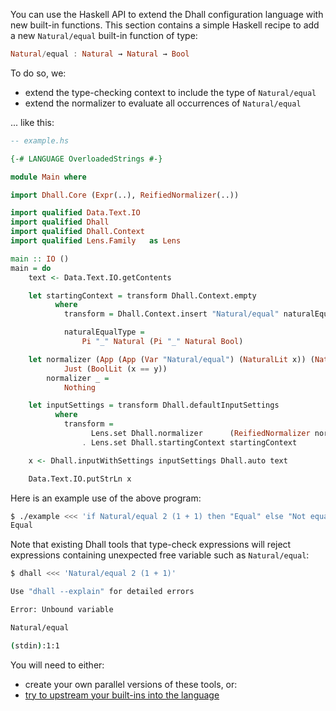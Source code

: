 You can use the Haskell API to extend the Dhall configuration language with new
built-in functions.  This section contains a simple Haskell recipe to add a
new `Natural/equal` built-in function of type:

```haskell
Natural/equal : Natural → Natural → Bool
```

To do so, we:

* extend the type-checking context to include the type of `Natural/equal`
* extend the normalizer to evaluate all occurrences of `Natural/equal`

... like this:

```haskell
-- example.hs

{-# LANGUAGE OverloadedStrings #-}

module Main where

import Dhall.Core (Expr(..), ReifiedNormalizer(..))

import qualified Data.Text.IO
import qualified Dhall
import qualified Dhall.Context
import qualified Lens.Family   as Lens

main :: IO ()
main = do
    text <- Data.Text.IO.getContents

    let startingContext = transform Dhall.Context.empty
          where
            transform = Dhall.Context.insert "Natural/equal" naturalEqualType

            naturalEqualType =
                Pi "_" Natural (Pi "_" Natural Bool)

    let normalizer (App (App (Var "Natural/equal") (NaturalLit x)) (NaturalLit y)) =
            Just (BoolLit (x == y))
        normalizer _ =
            Nothing

    let inputSettings = transform Dhall.defaultInputSettings
          where
            transform =
                  Lens.set Dhall.normalizer      (ReifiedNormalizer normalizer)
                . Lens.set Dhall.startingContext startingContext

    x <- Dhall.inputWithSettings inputSettings Dhall.auto text

    Data.Text.IO.putStrLn x
```

Here is an example use of the above program:

```bash
$ ./example <<< 'if Natural/equal 2 (1 + 1) then "Equal" else "Not equal"'
Equal
```

Note that existing Dhall tools that type-check expressions will reject
expressions containing unexpected free variable such as `Natural/equal`:

```bash
$ dhall <<< 'Natural/equal 2 (1 + 1)'

Use "dhall --explain" for detailed errors

Error: Unbound variable

Natural/equal 

(stdin):1:1
```

You will need to either:

* create your own parallel versions of these tools, or:
* [try to upstream your built-ins into the language](https://github.com/dhall-lang/dhall-lang/blob/master/.github/CONTRIBUTING.md#how-do-i-change-the-language)